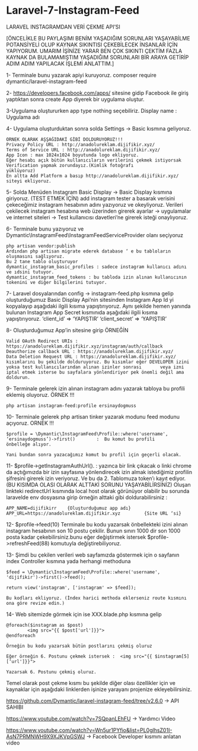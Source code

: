 # Laravel-7-Instagram-Feed

LARAVEL INSTAGRAMDAN VERİ ÇEKME API’SI


[ÖNCELİKLE BU PAYLAŞIMI BENİM YAŞADIĞIM SORUNLARI YAŞAYABİLME POTANSİYELİ OLUP KAYNAK SIKINTISI ÇEKEBİLECEK İNSANLAR İÇİN YAPIYORUM. UMARIM İŞİNİZE YARAR BEN ÇOK SIKINTI ÇEKTİM FAZLA KAYNAK DA BULAMAMIŞTIM YAŞADIĞIM SORUNLARI BİR ARAYA GETİRİP ADIM ADIM YAPILACAK İŞLEMİ ANLATTIM.]

1- Terminale bunu yazarak apiyi kuruyoruz.
	composer require dymantic/laravel-instagram-feed

2- https://developers.facebook.com/apps/ sitesine gidip Facebook ile giriş yaptıktan sonra create App diyerek bir uygulama 		oluştur.

3-Uygulama oluştururken app type nothing seçebiliriz. Display name : Uygulama adı

4- Uygulama oluşturduktan sonra solda Settings -> Basic kısmına geliyoruz. 

	ÖRNEK OLARAK AŞŞAĞIDAKİ GİBİ DOLDURUYORUZ!!!
	Privacy Policy URL : http://anadolureklam.dijifikir.xyz/
	Terms of Service URL : http://anadolureklam.dijifikir.xyz/
	App Icon : max 1024x1024 boyutunda logo ekliyoruz.
	Eğer hesabı açık bütün kullanıcıların verilerini çekmek istiyorsak Verification yapmak zorundayız.(Kimlik fotoğrafı 			yüklüyoruz)
	En altta Add Platform a basıp http://anadolureklam.dijifikir.xyz/ siteyi ekliyoruz.

5- Solda Menüden Instagram Basic Display -> Basic Display kısmına giriyoruz. (TEST ETMEK İÇİN)
	add instagram tester a basarak verisini çekeceğimiz instagram hesabının adını yazıyoruz ve okeyliyoruz.
	Verileri çekilecek instagram hesabına web üzerinden girerek ayarlar -> uygulamalar ve internet siteleri -> Test kullanıcısı  	davetleri’ne 		girerek isteği onaylıyoruz.

6- Terminale bunu yazıyoruz ve Dymantic\InstagramFeed\InstagramFeedServiceProvider olanı seçiyoruz	

	php artisan vendor:publish
	Ardından php artisan migrate ederek database ‘ e bu tabloların oluşmasını sağlıyoruz.
	Bu 2 tane tablo oluşturuyor 
	dymantic_instagram_basic_profiles : sadece instagram kullanıcı adını ve ıdsini tutuyor.
	dymantic_instagram_feed_tokens : bu tabloda izin alınan kullanıcının tokenini ve diğer bilgilerini tutuyor.

7- Laravel dosyalarından config -> instagram-feed.php kısmına gelip oluşturduğumuz Basic Display Api’nin sitesinden Instagram App Id yi kopyalayıp  		aşağıdaki ilgili kısıma yapıştırıyoruz. Aynı şekilde hemen yanında bulunan Instagram App Secret kısmınıda aşağıdaki ilgili kısıma yapıştırıyoruz.
	‘client_id’ => ‘YAPIŞTIR’
	‘client_secret’ => ‘YAPIŞTIR’

8- Oluşturduğumuz App’in sitesine girip ÖRNEĞİN

	Valid OAuth Redirect URIs : https://anadolureklam.dijifikir.xyz/instagram/auth/callback
	Deauthorize callback URL : https://anadolureklam.dijifikir.xyz/
	Data Deletion Request URL : https://anadolureklam.dijifikir.xyz/ 
	kısımlarını bu şekilde dolduruyoruz. Bu kısımlar eğer DEVELOPER izini yoksa test kullanıcılarından alınan izinler sonrası  		veya izni 	  iptal etmek isterse bu sayfalara yönlendiriyor pek önemli değil ama doldurun.

9- Terminale gelerek izin alınan instagram adını yazarak tabloya bu profili eklemiş oluyoruz.
	ÖRNEK !!!
	
	php artisan instagram-feed:profile ersinaydogmuss
	
10- Terminale gelerek php artisan tinker yazarak modunu feed modunu açıyoruz.
	ORNEK !!!
	
	$profile = \Dymantic\InstagramFeed\Profile::where('username', ‘ersinaydogmuss’)->first()        :  Bu komut bu profili 		önbelleğe alıyor.
	
	Yani bundan sonra yazacağımız komut bu profil için geçerli olacak.

11- $profile->getInstagramAuthUrl().   : yazınca bir link çıkacak o linki chrome da açtığımızda bir izin sayfasına yönlendirecek 	izin almak 		istediğimiz profilin şifresini girerek izin veriyoruz. Ve bu da 2. Tablomuza token’ı kayıt ediyor.
	(BU KISIMDA OLASI OLARAK ALTTAKİ SORUNU YAŞAYABİLİRSİNİZ)
	Oluşan linkteki redirectUrl kısmında local host olarak görünüyor olabilir bu sorunda laravelde env dosyasına girip örneğin 	alttaki gibi 		doldurabilirsiniz : 

	APP_NAME=dijifikirr    {Oluşturduğumuz app adı}
	APP_URL=https://anadolureklam.dijifikir.xyz         {Site URL ‘si}

12- $profile->feed(10) Terminale bu kodu yazarsak önbellekteki izini alınan instagram hesabının son 10 postu çekilir. Bunun 		sınırı 1000 dir son 	    1000 posta kadar çekebilirsiniz.bunu eğer değiştirmek istersek $profile->refreshFeed(88) komutuyla 		değiştirebiliyoruz.

13- Şimdi bu çekilen verileri web sayfamızda göstermek için o sayfanın index Controller kısmına yada herhangi methoduna 

	$feed = \Dymantic\InstagramFeed\Profile::where('username', 'dijifikir')->first()->feed();

	return view('instagram', ['instagram' => $feed]);

	Bu kodları ekliyoruz. (İndex harici methoda eklerseniz route kısmını ona göre revize edin.)

14- Web sitemizde görmek için ise XXX.blade.php kısmına gelip

	@foreach($instagram as $post)
    		<img src="{{ $post['url']}}">
	@endforeach

	Örneğin bu kodu yazarsak bütün postlarını çekmiş oluruz

	Eğer örneğin 6. Postunu çekmek istersek :  <img src="{{ $instagram[5][‘url']}}">

	Yazarsak 6. Postunu çekmiş oluruz.


Temel olarak post çekme kısmı bu şekilde diğer olası özellikler için ve kaynaklar için aşağıdaki linklerden işinize yarayanı projenize ekleyebilirsiniz.



https://github.com/Dymantic/laravel-instagram-feed/tree/v2.6.0          -> API SAHIBI

https://www.youtube.com/watch?v=7SQpanLEhFU                 -> Yardımcı Video

https://www.youtube.com/watch?v=Wn5ur1PYfio&list=PL0glhsZ01I-AsN7PRMNWH9X9XJKVpGSWJ             -> Facebook Developer kısmını anlatan video




